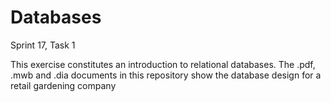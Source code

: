# Databases
Sprint 17, Task 1

This exercise constitutes an introduction to relational databases. The .pdf, .mwb and .dia documents in this repository show the database design for a retail gardening company
